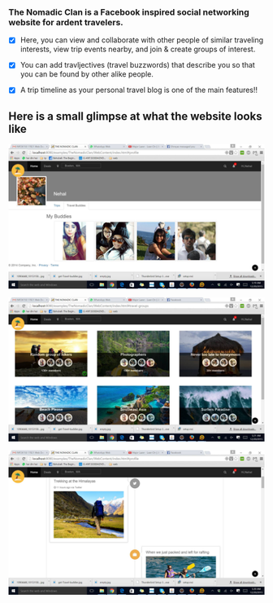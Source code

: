 ### The Nomadic Clan is a Facebook inspired social networking website for ardent travelers.

-[x] Here, you can view and collaborate with other people of similar traveling interests, view trip events nearby, and join & create groups of interest.

-[x] You can add travljectives (travel buzzwords) that describe you so that you can be found by other alike people.

-[x] A trip timeline as your personal travel blog is one of the main features!!


## Here is a small glimpse at what the website looks like

 ![Alt text](/WebContent/img/screenshot1.jpg?raw=true "Img for")
 
 ![Alt text](/WebContent/img/screenshot2.jpg?raw=true "Optional Title")
 
 ![Alt text](/WebContent/img/screenshot3.jpg?raw=true "Optional Title")

